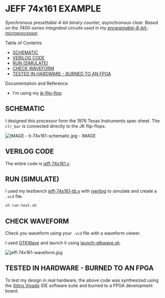 # JEFF 74x161 EXAMPLE

_Synchronous presettable 4-bit binary counter, asynchronous clear.
Based on the 7400-series integrated circuits used in my
[programable-8-bit-microprocessor](https://github.com/JeffDeCola/my-verilog-examples/tree/master/systems/microprocessors/programable-8-bit-microprocessor)._

Table of Contents

* [SCHEMATIC](https://github.com/JeffDeCola/my-verilog-examples/tree/master/sequential-logic/counters/jeff-74x161#schematic)
* [VERILOG CODE](https://github.com/JeffDeCola/my-verilog-examples/tree/master/sequential-logic/counters/jeff-74x161#verilog-code)
* [RUN (SIMULATE)](https://github.com/JeffDeCola/my-verilog-examples/tree/master/sequential-logic/counters/jeff-74x161#run-simulate)
* [CHECK WAVEFORM](https://github.com/JeffDeCola/my-verilog-examples/tree/master/sequential-logic/counters/jeff-74x161#check-waveform)
* [TESTED IN HARDWARE - BURNED TO AN FPGA](https://github.com/JeffDeCola/my-verilog-examples/tree/master/sequential-logic/counters/jeff-74x161#tested-in-hardware---burned-to-an-fpga)

Documentation and Reference

* I'm using my
  [jk-flip-flop](https://github.com/JeffDeCola/my-verilog-examples/tree/master/basic-code/sequential-logic/jk-flip-flop)

## SCHEMATIC

I designed this processor form the 1976 Texas Instruments spec sheet.
The `clr_bar` is connected directly to the JK flip-flops.

![IMAGE - ti-74x161-schematic.jpg - IMAGE](../../../docs/pics/ti-74x161-schematic.jpg)

## VERILOG CODE

The entire code is
[jeff-74x161.v](jeff-74x161.v).

## RUN (SIMULATE)

I used my testbench
[jeff-74x161-tb.v](jeff-74x161-tb.v) with
[iverilog](https://github.com/JeffDeCola/my-cheat-sheets/tree/master/hardware/tools/simulation/iverilog-cheat-sheet)
to simulate and create a `.vcd` file.

```bash
sh run-test.sh
```

## CHECK WAVEFORM

Check you waveform using your `.vcd` file with a waveform viewer.

I used [GTKWave](https://github.com/JeffDeCola/my-cheat-sheets/tree/master/hardware/tools/simulation/gtkwave-cheat-sheet)
and launch it using
[launch-gtkwave.sh](launch-gtkwave.sh).

![jeff-74x161-waveform.jpg](../../../docs/pics/jeff-74x161-waveform.jpg)

## TESTED IN HARDWARE - BURNED TO AN FPGA

To test my design in real hardware, the above code was synthesized using the
[Xilinx Vivado](https://github.com/JeffDeCola/my-cheat-sheets/tree/master/hardware/tools/synthesis/xilinx-vivado-cheat-sheet)
IDE software suite and burned to a FPGA development board.
